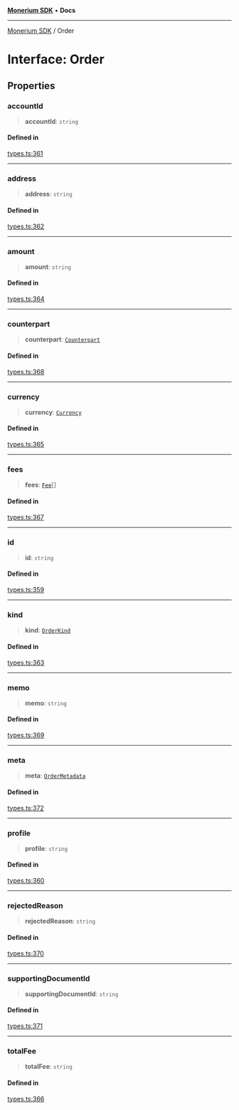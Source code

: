 [**Monerium SDK**](../README.md) • **Docs**

---

[Monerium SDK](../README.md) / Order

# Interface: Order

## Properties

### accountId

> **accountId**: `string`

#### Defined in

[types.ts:361](https://github.com/monerium/js-monorepo/blob/daf0515eb0b1bfcdd9bd49ef605447668fdb0f6a/packages/sdk/src/types.ts#L361)

---

### address

> **address**: `string`

#### Defined in

[types.ts:362](https://github.com/monerium/js-monorepo/blob/daf0515eb0b1bfcdd9bd49ef605447668fdb0f6a/packages/sdk/src/types.ts#L362)

---

### amount

> **amount**: `string`

#### Defined in

[types.ts:364](https://github.com/monerium/js-monorepo/blob/daf0515eb0b1bfcdd9bd49ef605447668fdb0f6a/packages/sdk/src/types.ts#L364)

---

### counterpart

> **counterpart**: [`Counterpart`](Counterpart.md)

#### Defined in

[types.ts:368](https://github.com/monerium/js-monorepo/blob/daf0515eb0b1bfcdd9bd49ef605447668fdb0f6a/packages/sdk/src/types.ts#L368)

---

### currency

> **currency**: [`Currency`](../enumerations/Currency.md)

#### Defined in

[types.ts:365](https://github.com/monerium/js-monorepo/blob/daf0515eb0b1bfcdd9bd49ef605447668fdb0f6a/packages/sdk/src/types.ts#L365)

---

### fees

> **fees**: [`Fee`](Fee.md)[]

#### Defined in

[types.ts:367](https://github.com/monerium/js-monorepo/blob/daf0515eb0b1bfcdd9bd49ef605447668fdb0f6a/packages/sdk/src/types.ts#L367)

---

### id

> **id**: `string`

#### Defined in

[types.ts:359](https://github.com/monerium/js-monorepo/blob/daf0515eb0b1bfcdd9bd49ef605447668fdb0f6a/packages/sdk/src/types.ts#L359)

---

### kind

> **kind**: [`OrderKind`](../enumerations/OrderKind.md)

#### Defined in

[types.ts:363](https://github.com/monerium/js-monorepo/blob/daf0515eb0b1bfcdd9bd49ef605447668fdb0f6a/packages/sdk/src/types.ts#L363)

---

### memo

> **memo**: `string`

#### Defined in

[types.ts:369](https://github.com/monerium/js-monorepo/blob/daf0515eb0b1bfcdd9bd49ef605447668fdb0f6a/packages/sdk/src/types.ts#L369)

---

### meta

> **meta**: [`OrderMetadata`](OrderMetadata.md)

#### Defined in

[types.ts:372](https://github.com/monerium/js-monorepo/blob/daf0515eb0b1bfcdd9bd49ef605447668fdb0f6a/packages/sdk/src/types.ts#L372)

---

### profile

> **profile**: `string`

#### Defined in

[types.ts:360](https://github.com/monerium/js-monorepo/blob/daf0515eb0b1bfcdd9bd49ef605447668fdb0f6a/packages/sdk/src/types.ts#L360)

---

### rejectedReason

> **rejectedReason**: `string`

#### Defined in

[types.ts:370](https://github.com/monerium/js-monorepo/blob/daf0515eb0b1bfcdd9bd49ef605447668fdb0f6a/packages/sdk/src/types.ts#L370)

---

### supportingDocumentId

> **supportingDocumentId**: `string`

#### Defined in

[types.ts:371](https://github.com/monerium/js-monorepo/blob/daf0515eb0b1bfcdd9bd49ef605447668fdb0f6a/packages/sdk/src/types.ts#L371)

---

### totalFee

> **totalFee**: `string`

#### Defined in

[types.ts:366](https://github.com/monerium/js-monorepo/blob/daf0515eb0b1bfcdd9bd49ef605447668fdb0f6a/packages/sdk/src/types.ts#L366)
